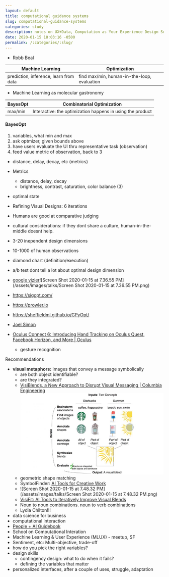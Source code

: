 ```yaml
---
layout: default
title: computational guidance systems
slug: computational-guidance-systems
categories: study
description: notes on UX+Data, Computation as Your Experience Design Superpower
date: 2020-01-15 18:03:16 -0500
permalink: /:categories/:slug/
---
```


- Robb Beal

| Machine Learning                       | Optimization                                |
| -------------------------------------- | ------------------------------------------- |
| prediction, inference, learn from data | find max/min, human-in-the-loop, evaluation |

- Machine Learning as molecular gastronomy

| BayesOpt | Combinatorial Optimization                                 |
| -------- | ---------------------------------------------------------- |
| max/min  | Interactive: the optimization happens in using the product |

#### BayesOpt

1. variables, what min and max
2. ask optmizer, given bounds above
3. have users evaluate the UI thru representative task (observation)
4. feed value metric of observation, back to 3

- distance, delay, decay, etc (metrics)

- Metrics

  - distance, delay, decay
  - brightness, contrast, saturation, color balance (3)

- optimal state

- Refining Visual Designs: 6 iterations

- Humans are good at comparative judging

- cultural considerations: if they dont share a culture, human-in-the-middle doesnt help.

- 3-20 inependent design dimensions

- 10-1000 of human observations

- diamond chart (definition/execution)

- a/b test dont tell a lot about optimal design dimension

- [google vizier](https://news.ycombinator.com/item?id=17851964)![Screen Shot 2020-01-15 at 7.36.55 PM](/assets/images/talks/Screen Shot 2020-01-15 at 7.36.55 PM.png)

- https://sigopt.com/

- https://prowler.io

- https://sheffieldml.github.io/GPyOpt/

- [Joel Simon](https://www.joelsimon.net/evo_floorplans.html)

- [Oculus Connect 6: Introducing Hand Tracking on Oculus Quest, Facebook Horizon, and More | Oculus](https://www.oculus.com/blog/oculus-connect-6-introducing-hand-tracking-on-oculus-quest-facebook-horizon-and-more/)

  - gesture recognition

Recommendations

- **visual metaphors:** images that convey a message symbolically
  - are both object identifiable?
  - are they integrated?
  - [VisiBlends, a New Approach to Disrupt Visual Messaging | Columbia Engineering](https://engineering.columbia.edu/press-releases/lydia-chilton-visiblends)![chilton-system_diagram_half_iterate_v2-1600](/assets/images/talks/chilton-system_diagram_half_iterate_v2-1600.jpg)
  - geometric shape matching
  - SymbolFinder: [AI Tools for Creative Work](https://www.slideshare.net/hmslydia/ai-tools-for-creative-work)
  - ![Screen Shot 2020-01-15 at 7.48.32 PM](/assets/images/talks/Screen Shot 2020-01-15 at 7.48.32 PM.png)
  - [VisiFit: AI Tools to Iteratively Improve Visual Blends](https://www.cs.columbia.edu/~chilton/web/my_publications/VisiFit_CHI_2020_submission.pdf)
  - Noun to noun combinations. noun to verb combinations
  - Lydia Chilton!!!
- data science for business
- computational interaction
- [People + AI Guidebook](https://pair.withgoogle.com/)
- School on Computational Interation
- Machine Learning & User Experience (MLUX) - meetup, SF
- Sentiment, etc: Multi-objective, trade-off
- how do you pick the right variables?
- design skills
  - contingency design: what to do when it fails?
  - defining the variables that matter
- personalized interfaces, after a couple of uses, struggle, adaptation

  